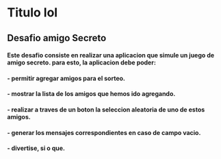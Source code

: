 <h1> Titulo lol</h1>
<h2>Desafio amigo Secreto</h2>
<h4>Este desafio consiste en realizar una aplicacion que simule un juego de amigo secreto.
para esto, la aplicacion debe poder:</h4>
  <h4>- permitir agregar amigos para el sorteo.</h4>
  <h4>- mostrar la lista de los amigos que hemos ido agregando.</h4>
  <h4>- realizar a traves de un boton la seleccion aleatoria de uno de estos amigos.</h4>
  <h4>- generar los mensajes correspondientes en caso de campo vacio.</h4>
  <h4>- divertise, si o que.</h4>
